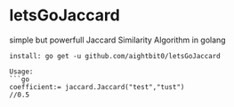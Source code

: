# letsGoJaccard
simple but powerfull Jaccard Similarity Algorithm in golang

```
install: go get -u github.com/aightbit0/letsGoJaccard

Usage:
```go
coefficient:= jaccard.Jaccard("test","tust")
//0.5
